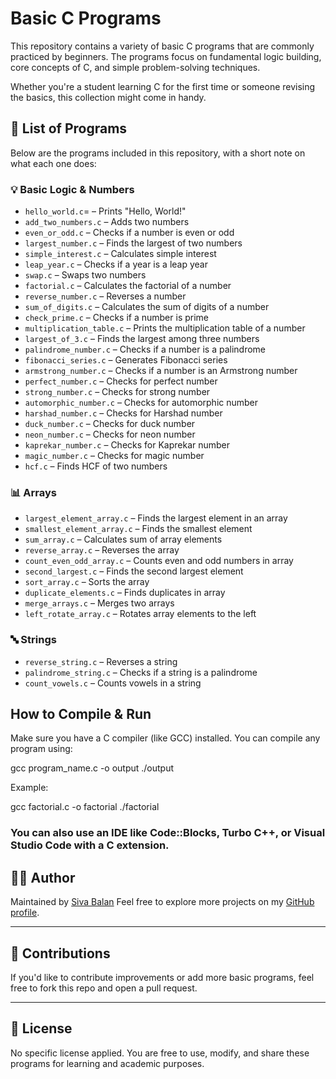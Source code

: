 
# Basic C Programs
This repository contains a variety of basic C programs that are commonly practiced by beginners. The programs focus on fundamental logic building, core concepts of C, and simple problem-solving techniques.

Whether you're a student learning C for the first time or someone revising the basics, this collection might come in handy.



## 📝 List of Programs

Below are the programs included in this repository, with a short note on what each one does:

### 💡 Basic Logic & Numbers
- `hello_world.c`= – Prints "Hello, World!"
- `add_two_numbers.c` – Adds two numbers
- `even_or_odd.c` – Checks if a number is even or odd
- `largest_number.c` – Finds the largest of two numbers
- `simple_interest.c` – Calculates simple interest
- `leap_year.c` – Checks if a year is a leap year
- `swap.c` – Swaps two numbers
- `factorial.c` – Calculates the factorial of a number
- `reverse_number.c` – Reverses a number
- `sum_of_digits.c` – Calculates the sum of digits of a number
- `check_prime.c` – Checks if a number is prime
- `multiplication_table.c` – Prints the multiplication table of a number
- `largest_of_3.c` – Finds the largest among three numbers
- `palindrome_number.c` – Checks if a number is a palindrome
- `fibonacci_series.c` – Generates Fibonacci series
- `armstrong_number.c` – Checks if a number is an Armstrong number
- `perfect_number.c` – Checks for perfect number
- `strong_number.c` – Checks for strong number
- `automorphic_number.c` – Checks for automorphic number
- `harshad_number.c` – Checks for Harshad number
- `duck_number.c` – Checks for duck number
- `neon_number.c` – Checks for neon number
- `kaprekar_number.c` – Checks for Kaprekar number
- `magic_number.c` – Checks for magic number
- `hcf.c` – Finds HCF of two numbers

### 📊 Arrays
- `largest_element_array.c` – Finds the largest element in an array
- `smallest_element_array.c` – Finds the smallest element
- `sum_array.c` – Calculates sum of array elements
- `reverse_array.c` – Reverses the array
- `count_even_odd_array.c` – Counts even and odd numbers in array
- `second_largest.c` – Finds the second largest element
- `sort_array.c` – Sorts the array
- `duplicate_elements.c` – Finds duplicates in array
- `merge_arrays.c` – Merges two arrays
- `left_rotate_array.c` – Rotates array elements to the left

### 🔤 Strings
- `reverse_string.c` – Reverses a string
- `palindrome_string.c` – Checks if a string is a palindrome
- `count_vowels.c` – Counts vowels in a string



##  How to Compile & Run

Make sure you have a  C compiler (like GCC) installed. You can compile any program using:


gcc program_name.c -o output
./output


Example:


gcc factorial.c -o factorial
./factorial

### You can also use an IDE like Code::Blocks, Turbo C++, or Visual Studio Code with a C extension.

## 👨‍💻 Author

Maintained by [Siva Balan](https://github.com/Siva-Balan-V)
Feel free to explore more projects on my [GitHub profile](https://github.com/Siva-Balan-V).

---

## 🤝 Contributions

If you'd like to contribute improvements or add more basic programs, feel free to fork this repo and open a pull request.

---

## 📄 License

No specific license applied. You are free to use, modify, and share these programs for learning and academic purposes.



